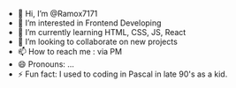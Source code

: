 - 👋 Hi, I’m @Ramox7171
- 👀 I’m interested in Frontend Developing
- 🌱 I’m currently learning  HTML, CSS, JS, React 
- 💞️ I’m looking to collaborate on new projects
- 📫 How to reach me : via PM
- 😄 Pronouns: ...
- ⚡ Fun fact: I used to coding in Pascal in late 90's as a kid. 

<!---
Ramox7171/Ramox7171 is a ✨ special ✨ repository because its `README.md` (this file) appears on your GitHub profile.
You can click the Preview link to take a look at your changes.
--->
